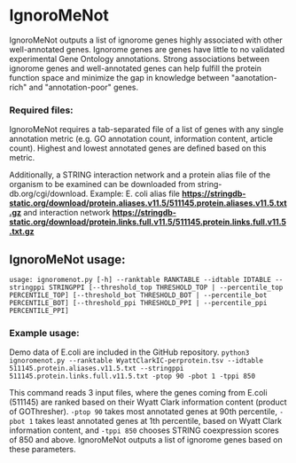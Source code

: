 # IgnoroMeNot
IgnoroMeNot outputs a list of ignorome genes highly associated with other well-annotated genes. Ignorome genes are genes have little to no validated experimental Gene Ontology annotations. Strong associations between ignorome genes and well-annotated genes can help fulfill the protein function space and minimize the gap in knowledge between "aanotation-rich" and "annotation-poor" genes.

### Required files:
IgnoroMeNot requires a tab-separated file of a list of genes with any single annotation metric (e.g. GO annotation count, information content, article count). Highest and lowest annotated genes are defined based on this metric.

Additionally, a STRING interaction network and a protein alias file of the organism to be examined can be downloaded from string-db.org/cgi/download. Example: E. coli alias file __https://stringdb-static.org/download/protein.aliases.v11.5/511145.protein.aliases.v11.5.txt.gz__ and interaction network __https://stringdb-static.org/download/protein.links.full.v11.5/511145.protein.links.full.v11.5.txt.gz__

## IgnoroMeNot usage:
``usage: ignoromenot.py [-h] --ranktable RANKTABLE --idtable IDTABLE --stringppi STRINGPPI
                      [--threshold_top THRESHOLD_TOP | --percentile_top PERCENTILE_TOP]
                      [--threshold_bot THRESHOLD_BOT | --percentile_bot PERCENTILE_BOT]
                      [--threshold_ppi THRESHOLD_PPI | --percentile_ppi PERCENTILE_PPI] ``

### Example usage:
Demo data of E.coli are included in the GitHub repository.
``python3 ignoromenot.py --ranktable WyattClarkIC-perprotein.tsv --idtable 511145.protein.aliases.v11.5.txt --stringppi 511145.protein.links.full.v11.5.txt -ptop 90 -pbot 1 -tppi 850``

This command reads 3 input files, where the genes coming from E.coli (511145) are ranked based on their Wyatt Clark information content (product of GOThresher). ``-ptop 90`` takes most annotated genes at 90th percentile, ``-pbot 1`` takes least annotated genes at 1th percentile, based on Wyatt Clark information content, and ``-tppi 850`` chooses STRING coexpression scores of 850 and above.
IgnoroMeNot outputs a list of ignorome genes based on these parameters.
